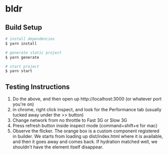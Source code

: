 # bldr

## Build Setup

```bash
# install dependencies
$ yarn install

# generate static project
$ yarn generate

# start project
$ yarn start
```

## Testing Instructions
1. Do the above, and then open up http://localhost:3000 (or whatever port you're on)
2. in chrome, right click inspect, and look for the Performance tab (usually tucked away under the >> button)
3. Change network from no throttle to Fast 3G or Slow 3G
4. Press refresh button inside inspect mode (command+shift+e for mac)
5. Observe the flicker. The orange box is a custom component registered in builder. We starts from
loading up dist/index.html where it is available, and then it goes away and comes back. If hydration
matched well, we shouldn't have the element itself disappear.
